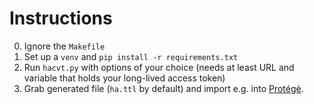 # Instructions

0. Ignore the `Makefile`
1. Set up a `venv` and `pip install -r requirements.txt`
2. Run `hacvt.py` with options of your choice (needs at least URL and variable that holds your long-lived access token)
3. Grab generated file (`ha.ttl` by default) and import e.g. into [Protégé](https://protege.stanford.edu).
